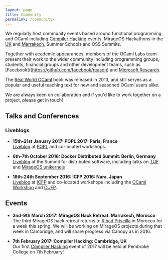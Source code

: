 ```yaml
---
layout: page
title: Community
permalink: /community/
---
```


We regularly host community events based around functional programming and OCaml including [Compiler Hacking]((https://github.com/ocamllabs/compiler-hacking)) events, MirageOS Hackathons in the [UK](https://mirage.io/blog/2016-summer-hackathon-roundup) and [Marrakech](https://mirage.io/blog/2016-summer-hackathon), Summer Schools and OSS Summits.

Together with academic appearances, members of the OCaml Labs team present their work to the wider community including programming groups, students, financial groups and other development teams, such as [Facebook]((https://github.com/facebook/reason) and [Microsoft Research](https://www.microsoft.com/en-us/research/lab/microsoft-research-cambridge/).

The [Real World OCaml](https://realworldocaml.org/) book was released in 2013, and still serves as a popular and useful teaching text for new and seasoned OCaml users alike.

We are always keen on collaboration and if you'd like to work together on a project, please get in touch!

## Talks and Conferences

### Liveblogs

* **15th-21st January 2017: POPL 2017: Paris, France**   
[Liveblog](http://popl2017.ocaml.io/) at [POPL](http://conf.researchr.org/home/POPL-2017) and co-located workshops.

* **6th-7th October 2016: Docker Distributed Summit: Berlin, Germany**  
[Liveblog](http://canopy.mirage.io/Liveblog) at the Summit for distributed software, including talks on [TUF](http://canopy.mirage.io/Liveblog/TUFDDS2016) and [MirageOS unikernels](http://canopy.mirage.io/Liveblog/MirageOSUnikernelsDDS2016.)

* **18th-24th September 2016: ICFP 2016: Nara, Japan**  
[Liveblog](http://icfp2016.mirage.io/) at [ICFP](http://conf.researchr.org/home/icfp-2016) and co-located workshops including the [OCaml Workshop](http://icfp2016.mirage.io/OCaml) and [CUFP](http://icfp2016.mirage.io/CUFP).

## Events

* **2nd-9th March 2017: MirageOS Hack Retreat: Marrakech, Morocco**  
The third MirageOS hack retreat returns to [Rihad Priscilla](http://queenofthemedina.com/en/index.html) in Morocco for a week this spring. We will be working on MirageOS projects during that week in Cambridge, and will share progress via Canopy as in 2016.

* **7th February 2017: Compiler Hacking: Cambridge, UK**  
Our first [Compiler Hacking](https://github.com/ocamllabs/compiler-hacking) event of 2017 will be held at Pembroke College on 7th February!
